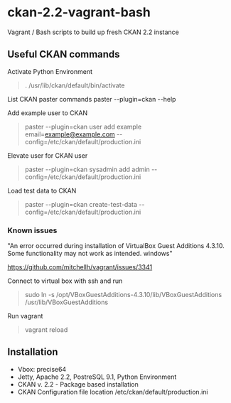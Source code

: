 ckan-2.2-vagrant-bash
=====================

Vagrant / Bash scripts to build up fresh CKAN 2.2 instance

Useful CKAN commands
----------------------

Activate Python Environment
 > . /usr/lib/ckan/default/bin/activate

List CKAN paster commands
paster --plugin=ckan --help

Add example user to CKAN
> paster --plugin=ckan user add example email=example@example.com --config=/etc/ckan/default/production.ini

Elevate user for CKAN user
> paster --plugin=ckan sysadmin add admin --config=/etc/ckan/default/production.ini

Load test data to CKAN
> paster --plugin=ckan create-test-data --config=/etc/ckan/default/production.ini

### Known issues
"An error occurred during installation of VirtualBox Guest Additions 4.3.10. Some functionality may not work as intended. windows"

https://github.com/mitchellh/vagrant/issues/3341

Connect to virtual box with ssh and run
> sudo ln -s /opt/VBoxGuestAdditions-4.3.10/lib/VBoxGuestAdditions /usr/lib/VBoxGuestAdditions

Run vagrant 
> vagrant reload

Installation
------------
- Vbox: precise64
- Jetty, Apache 2.2, PostreSQL 9.1, Python Environment
- CKAN v. 2.2 - Package based installation
- CKAN Configuration file location 
	/etc/ckan/default/production.ini
	
